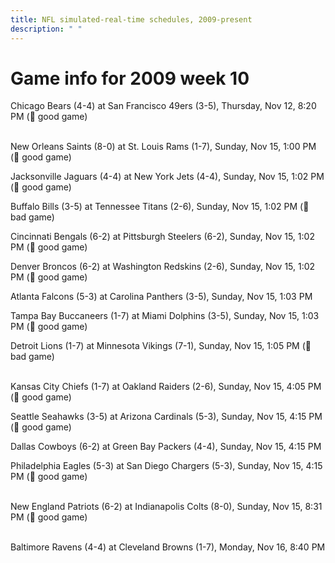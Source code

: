 ```yaml
---
title: NFL simulated-real-time schedules, 2009-present
description: " "
---
```


# Game info for 2009 week 10

Chicago Bears (4-4) at San Francisco 49ers (3-5), Thursday, Nov 12, 8:20 PM (:football: good game)

<br/>New Orleans Saints (8-0) at St. Louis Rams (1-7), Sunday, Nov 15, 1:00 PM (:football: good game)

Jacksonville Jaguars (4-4) at New York Jets (4-4), Sunday, Nov 15, 1:02 PM (:football: good game)

Buffalo Bills (3-5) at Tennessee Titans (2-6), Sunday, Nov 15, 1:02 PM (:red_circle: bad game)

Cincinnati Bengals (6-2) at Pittsburgh Steelers (6-2), Sunday, Nov 15, 1:02 PM (:football: good game)

Denver Broncos (6-2) at Washington Redskins (2-6), Sunday, Nov 15, 1:02 PM (:football: good game)

Atlanta Falcons (5-3) at Carolina Panthers (3-5), Sunday, Nov 15, 1:03 PM

Tampa Bay Buccaneers (1-7) at Miami Dolphins (3-5), Sunday, Nov 15, 1:03 PM (:football: good game)

Detroit Lions (1-7) at Minnesota Vikings (7-1), Sunday, Nov 15, 1:05 PM (:red_circle: bad game)

<br/>Kansas City Chiefs (1-7) at Oakland Raiders (2-6), Sunday, Nov 15, 4:05 PM (:football: good game)

Seattle Seahawks (3-5) at Arizona Cardinals (5-3), Sunday, Nov 15, 4:15 PM (:football: good game)

Dallas Cowboys (6-2) at Green Bay Packers (4-4), Sunday, Nov 15, 4:15 PM

Philadelphia Eagles (5-3) at San Diego Chargers (5-3), Sunday, Nov 15, 4:15 PM (:football: good game)

<br/>New England Patriots (6-2) at Indianapolis Colts (8-0), Sunday, Nov 15, 8:31 PM (:football: good game)

<br/>Baltimore Ravens (4-4) at Cleveland Browns (1-7), Monday, Nov 16, 8:40 PM

